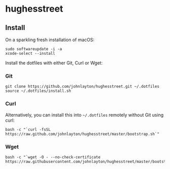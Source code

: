 # hughesstreet

## Install

On a sparkling fresh installation of macOS:

    sudo softwareupdate -i -a
    xcode-select --install

Install the dotfiles with either Git, Curl or Wget:

### Git

    git clone https://github.com/johnlayton/hughesstreet.git ~/.dotfiles
    source ~/.dotfiles/install.sh

### Curl

Alternatively, you can install this into `~/.dotfiles` remotely without Git using curl:

    bash -c "`curl -fsSL https://raw.github.com/johnlayton/hughesstreet/master/bootstrap.sh`"

### Wget

    bash -c "`wget -O - --no-check-certificate https://raw.githubusercontent.com/johnlayton/hughesstreet/master/bootstrap.sh`"
